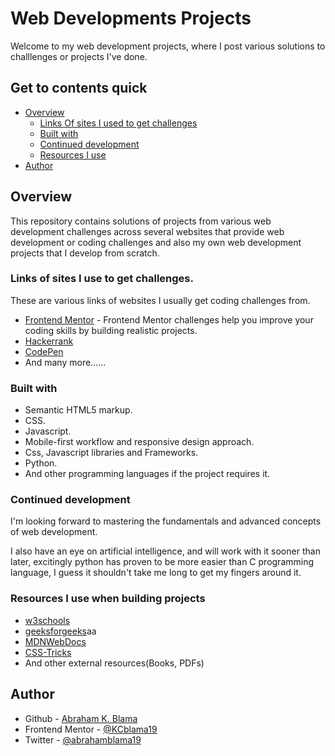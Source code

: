 # Web Developments Projects

Welcome to my web development projects, where I post various solutions to challlenges or projects I've done.

## Get to contents quick

- [Overview](#overview)
  - [Links Of sites I used to get challenges](#links)
  - [Built with](#built-with)
  - [Continued development](#continued-development)
  - [Resources I use](#useful-resources)
- [Author](#author)

## Overview

This repository contains solutions of projects from various web development challenges across several websites that provide web development or coding challenges and also my own web development projects that I develop from scratch.

### Links of sites I use to get challenges.

These are various links of websites I usually get coding challenges from.

- [Frontend Mentor](https://www.frontendmentor.io/challenges) - Frontend Mentor challenges help you improve your coding skills by building realistic projects. 
- [Hackerrank](https://www.hackerrank.com/dashboard)
- [CodePen](https://codepen.io/challenges)
- And many more......

### Built with

- Semantic HTML5 markup.
- CSS. 
- Javascript.
- Mobile-first workflow and responsive design
  approach.
- Css, Javascript libraries and Frameworks.
- Python.
- And other programming languages if the project
  requires it.

### Continued development

I'm looking forward to mastering the fundamentals and advanced concepts of web development.

I also have an eye on artificial intelligence, and will work with it sooner than later, excitingly python has proven to be more easier than C programming language, I guess it shouldn't take me long to get my fingers around it.

### Resources I use when building projects

- [w3schools](https://www.w3schools.com)
- [geeksforgeeks](https://www.geeksforgeeks.org)aa
- [MDNWebDocs](https://www.developer.mozilla.org)
- [CSS-Tricks](https://www.css-tricks.com)
- And other external resources(Books, PDFs)

## Author

- Github - [Abraham K. Blama](https://www.github.com/KCblama19)
- Frontend Mentor - [@KCblama19](https://www.frontendmentor.io/profile/KCblama19)
- Twitter - [@abrahamblama19](https://www.twitter.com/@abrahamblama19)
